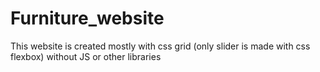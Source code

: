 # Furniture_website
This website is created mostly with css grid (only slider is made with css flexbox)  without JS or other libraries
